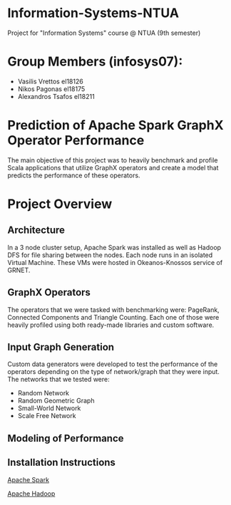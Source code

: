 # Information-Systems-NTUA
 
Project for "Information Systems" course @ NTUA (9th semester)

# Group Members (infosys07):

- Vasilis Vrettos el18126
- Nikos Pagonas el18175
- Alexandros Tsafos el18211

# Prediction of Apache Spark GraphX Operator Performance

The main objective of this project was to heavily benchmark and profile Scala applications that utilize GraphX operators and create a model that predicts the performance of these operators.

# Project Overview

## Architecture

In a 3 node cluster setup, Apache Spark was installed as well as Hadoop DFS for file sharing between the nodes. Each node runs in an isolated Virtual Machine. These VMs were hosted in Okeanos-Knossos service of GRNET.

## GraphX Operators

The operators that we were tasked with benchmarking were: PageRank, Connected Components and Triangle Counting. Each one of those were heavily profiled using both ready-made libraries and custom software.

## Input Graph Generation

Custom data generators were developed to test the performance of the operators depending on the type of network/graph that they were input. The networks that we tested were:
- Random Network
- Random Geometric Graph
- Small-World Network
- Scale Free Network

## Modeling of Performance

## Installation Instructions

[Apache Spark](spark-installation-instructions.md)

[Apache Hadoop](hadoop-installation-instructions.md)
